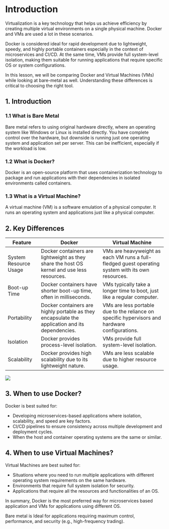 # Introduction

Virtualization is a key technology that helps us achieve efficiency by creating multiple virtual environments on a single physical machine. Docker and VMs are used a lot in these scenarios. 

Docker is considered ideal for rapid development due to lightweight, speedy, and highly portable containers especially in the context of microservices and CI/CD. At the same time, VMs provide full system-level isolation, making them suitable for running applications that require specific OS or system configurations.

In this lesson, we will be comparing Docker and Virtual Machines (VMs) while looking at bare-metal as well. Understanding these differences is critical to choosing the right tool.

## **1. Introduction**

### 1.1 What is Bare Metal

Bare metal refers to using original hardware directly, where an operating system like Windows or Linux is installed directly. You have complete control over the hardware, but downside is running just one operating system and application set per server. This can be inefficient, especially if the workload is low.

### **1.2 What is Docker?**

Docker is an open-source platform that uses containerization technology to package and run applications with their dependencies in isolated environments called containers.

### **1.3 What is a Virtual Machine?**

A virtual machine (VM) is a software emulation of a physical computer. It runs an operating system and applications just like a physical computer.

## **2. Key Differences**

| Feature | Docker | Virtual Machine |
| --- | --- | --- |
| System Resource Usage | Docker containers are lightweight as they share the host OS kernel and use less resources. | VMs are heavyweight as each VM runs a full-fledged guest operating system with its own resources. |
| Boot-up Time | Docker containers have shorter boot-up time, often in milliseconds. | VMs typically take a longer time to boot, just like a regular computer. |
| Portability | Docker containers are highly portable as they encapsulate the application and its dependencies. | VMs are less portable due to the reliance on specific hypervisors and hardware configurations. |
| Isolation | Docker provides process-level isolation. | VMs provide full system-level isolation. |
| Scalability | Docker provides high scalability due to its lightweight nature. | VMs are less scalable due to higher resource usage. |

![](https://media.chandradeoarya.com/file/CT/docker-vs-vm.png)

## **3. When to use Docker?**

Docker is best suited for:

- Developing microservices-based applications where isolation, scalability, and speed are key factors.
- CI/CD pipelines to ensure consistency across multiple development and deployment cycles.
- When the host and container operating systems are the same or similar.

## **4. When to use Virtual Machines?**

Virtual Machines are best suited for:

- Situations where you need to run multiple applications with different operating system requirements on the same hardware.
- Environments that require full system isolation for security.
- Applications that require all the resources and functionalities of an OS.

In summary, Docker is the most preferred way for microservices based application and VMs for applications using different OS. 

Bare metal is Ideal for applications requiring maximum control, performance, and security (e.g., high-frequency trading).
